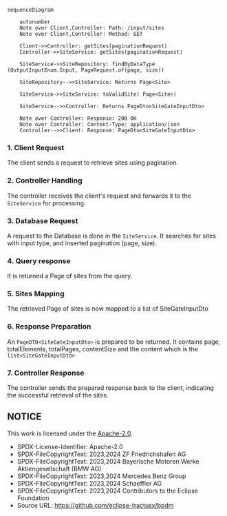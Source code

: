````mermaid
sequenceDiagram

    autonumber
    Note over Client,Controller: Path: /input/sites
    Note over Client,Controller: Method: GET

    Client->>Controller: getSites(paginationRequest)
    Controller->>SiteService: getSites(paginationRequest)

    SiteService->>SiteRepository: findByDataType (OutputInputEnum.Input, PageRequest.of(page, size))

    SiteRepository-->>SiteService: Returns Page<Site>

    SiteService->>SiteService: toValidSite( Page<Site>)

    SiteService-->>Controller: Returns PageDto<SiteGateInputDto>

    Note over Controller: Response: 200 OK 
    Note over Controller: Content-Type: application/json
    Controller-->>Client: Response: PageDto<SiteGateInputDto>

````

### 1. Client Request

The client sends a request to retrieve sites using pagination.

### 2. Controller Handling

The controller receives the client's request and forwards it to the `SiteService` for processing.

### 3. Database Request

A request to the Database is done in the `SiteService`. It searches for sites with input type, and inserted pagination (page, size).

### 4. Query response

It is returned a Page of sites from the query.

### 5. Sites Mapping

The retrieved Page of sites is now mapped to a list of SiteGateInputDto

### 6. Response Preparation

An `PageDTO<SiteGateInputDto>` is prepared to be returned. It contains page, totalElements, totalPages, contentSize and the content which is
the `list<SiteGateInputDto>`

### 7. Controller Response

The controller sends the prepared response back to the client, indicating the successful retrieval of the sites.

## NOTICE

This work is licensed under the [Apache-2.0](https://www.apache.org/licenses/LICENSE-2.0).

- SPDX-License-Identifier: Apache-2.0
- SPDX-FileCopyrightText: 2023,2024 ZF Friedrichshafen AG
- SPDX-FileCopyrightText: 2023,2024 Bayerische Motoren Werke Aktiengesellschaft (BMW AG)
- SPDX-FileCopyrightText: 2023,2024 Mercedes Benz Group
- SPDX-FileCopyrightText: 2023,2024 Schaeffler AG
- SPDX-FileCopyrightText: 2023,2024 Contributors to the Eclipse Foundation
- Source URL: https://github.com/eclipse-tractusx/bpdm
